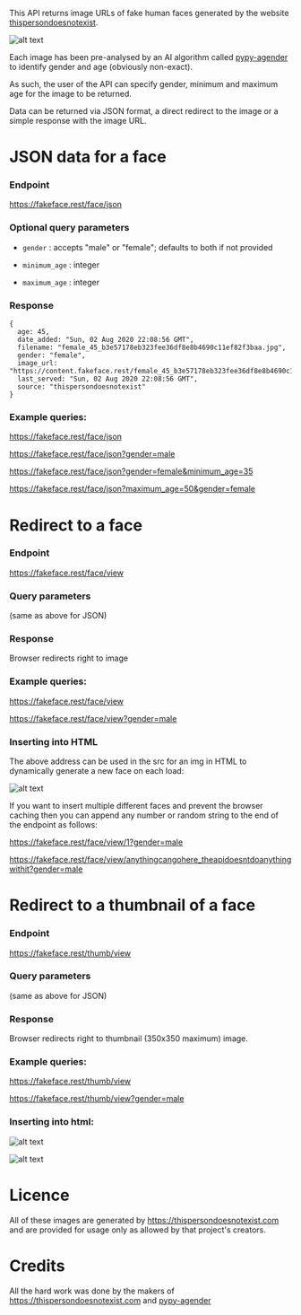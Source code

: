 This API returns image URLs of fake human faces generated by the website [thispersondoesnotexist](https://thispersondoesnotexist.com/).

![alt text](https://fakeface.rest/thumb/view/20?minimum_age=25 "Dynamically generated image")

Each image has been pre-analysed by an AI algorithm called [pypy-agender](https://github.com/aristofun/py-agender) to identify gender and age (obviously non-exact).

As such, the user of the API can specify gender, minimum and maximum age for the image to be returned.

Data can be returned via JSON format, a direct redirect to the image or a simple response with the image URL.


# JSON data for a face

### Endpoint
https://fakeface.rest/face/json

### Optional query parameters

* `gender` : accepts "male" or "female"; defaults to both if not provided

* `minimum_age` : integer

* `maximum_age` : integer

### Response
````
{
  age: 45,
  date_added: "Sun, 02 Aug 2020 22:08:56 GMT",
  filename: "female_45_b3e57178eb323fee36df8e8b4690c11ef82f3baa.jpg",
  gender: "female",
  image_url: "https://content.fakeface.rest/female_45_b3e57178eb323fee36df8e8b4690c11ef82f3baa.jpg",
  last_served: "Sun, 02 Aug 2020 22:08:56 GMT",
  source: "thispersondoesnotexist"
}
````

### Example queries:

<https://fakeface.rest/face/json>

<https://fakeface.rest/face/json?gender=male>

<https://fakeface.rest/face/json?gender=female&minimum_age=35>

<https://fakeface.rest/face/json?maximum_age=50&gender=female>

# Redirect to a face

### Endpoint
https://fakeface.rest/face/view

### Query parameters
(same as above for JSON)

### Response

Browser redirects right to image

### Example queries:

<https://fakeface.rest/face/view>

<https://fakeface.rest/face/view?gender=male>

### Inserting into HTML

The above address can be used in the src for an img in HTML to dynamically generate a new face on each load:

![alt text](https://fakeface.rest/face/view "Dynamically generated image")

If you want to insert multiple different faces and prevent the browser caching then you can append any number or random string to the end of the endpoint as follows:

<https://fakeface.rest/face/view/1?gender=male>

<https://fakeface.rest/face/view/anythingcangohere_theapidoesntdoanythingwithit?gender=male>


# Redirect to a thumbnail of a face

### Endpoint
https://fakeface.rest/thumb/view

### Query parameters
(same as above for JSON)

### Response

Browser redirects right to thumbnail (350x350 maximum) image.

### Example queries:

<https://fakeface.rest/thumb/view>

<https://fakeface.rest/thumb/view?gender=male>

### Inserting into html:

![alt text](https://fakeface.rest/thumb/view/99 "Dynamically generated image")

![alt text](https://fakeface.rest/thumb/view/88 "Dynamically generated image")


# Licence

All of these images are generated by https://thispersondoesnotexist.com and are provided for usage only as allowed by that project's creators.


# Credits

All the hard work was done by the makers of https://thispersondoesnotexist.com and [pypy-agender](https://github.com/aristofun/py-agender)

